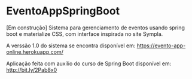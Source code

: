 # EventoAppSpringBoot

[Em construção] Sistema para gerenciamento de eventos usando spring boot e materialize CSS, com interface inspirada no site Sympla. 

A verssão 1.0 do sistema se encontra disponível em: https://evento-app-online.herokuapp.com/

Aplicação feita com auxílio do curso de Spring Boot disponível em: http://bit.ly/2Pab8x0

